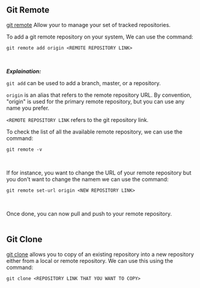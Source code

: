 ## Git Remote

[git remote](https://git-scm.com/docs/git-remote) Allow your to manage your set of tracked repositories.

To add a git remote repository on your system, We can use the command:
```
git remote add origin <REMOTE REPOSITORY LINK>
```
<br>

***Explaination:***

```git add``` can be used to add a branch, master, or a repository.

```origin``` is an alias that refers to the remote repository URL. By convention, "origin" is used for the primary remote repository, but you can use any name you prefer.

```<REMOTE REPOSITORY LINK``` refers to the git repository link.
<br>

To check the list of all the available remote repository, we can use the command:
```
git remote -v
```
<br>

If for instance, you want to change the URL of your remote repository but you don't want to change the namem we can use the command:
```
git remote set-url origin <NEW REPOSITORY LINK>
```
<br>

Once done, you can now pull and push to your remote repository.
<br>
<br>

## Git Clone

[git clone](https://git-scm.com/docs/git-clone) allows you to copy of an existing repository into a new repository either from a local or remote repository. We can use this using the command:
```
git clone <REPOSITORY LINK THAT YOU WANT TO COPY>
```
<br>


